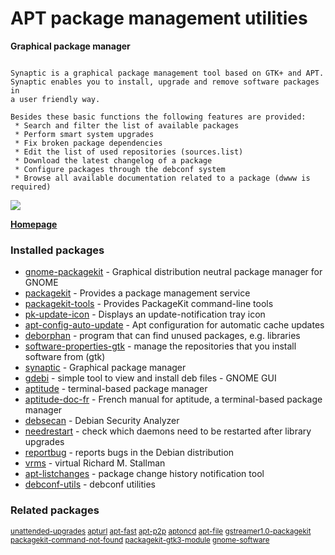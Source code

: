 # APT package management utilities

__Graphical package manager__

```

Synaptic is a graphical package management tool based on GTK+ and APT.
Synaptic enables you to install, upgrade and remove software packages in
a user friendly way.

Besides these basic functions the following features are provided:
 * Search and filter the list of available packages
 * Perform smart system upgrades
 * Fix broken package dependencies
 * Edit the list of used repositories (sources.list)
 * Download the latest changelog of a package
 * Configure packages through the debconf system
 * Browse all available documentation related to a package (dwww is required)

```

[![](https://screenshots.debian.net/thumbnail/synaptic/)](https://screenshots.debian.net/screenshot/synaptic/)



**[Homepage](http://www.nongnu.org/synaptic/)**

### Installed packages

* [gnome-packagekit](https://packages.debian.org/stretch/gnome-packagekit) - Graphical distribution neutral package manager for GNOME
* [packagekit](https://packages.debian.org/stretch/packagekit) - Provides a package management service
* [packagekit-tools](https://packages.debian.org/stretch/packagekit-tools) - Provides PackageKit command-line tools
* [pk-update-icon](https://packages.debian.org/stretch/pk-update-icon) - Displays an update-notification tray icon
* [apt-config-auto-update](https://packages.debian.org/stretch/apt-config-auto-update) - Apt configuration for automatic cache updates
* [deborphan](https://packages.debian.org/stretch/deborphan) - program that can find unused packages, e.g. libraries
* [software-properties-gtk](https://packages.debian.org/stretch/software-properties-gtk) - manage the repositories that you install software from (gtk)
* [synaptic](https://packages.debian.org/stretch/synaptic) - Graphical package manager
* [gdebi](https://packages.debian.org/stretch/gdebi) - simple tool to view and install deb files - GNOME GUI
* [aptitude](https://packages.debian.org/stretch/aptitude) - terminal-based package manager
* [aptitude-doc-fr](https://packages.debian.org/stretch/aptitude-doc-fr) - French manual for aptitude, a terminal-based package manager
* [debsecan](https://packages.debian.org/stretch/debsecan) - Debian Security Analyzer
* [needrestart](https://packages.debian.org/stretch/needrestart) - check which daemons need to be restarted after library upgrades
* [reportbug](https://packages.debian.org/stretch/reportbug) - reports bugs in the Debian distribution
* [vrms](https://packages.debian.org/stretch/vrms) - virtual Richard M. Stallman
* [apt-listchanges](https://packages.debian.org/stretch/apt-listchanges) - package change history notification tool
* [debconf-utils](https://packages.debian.org/stretch/debconf-utils) - debconf utilities

### Related packages

<sub> [unattended-upgrades](https://packages.debian.org/stretch/unattended-upgrades) [apturl](https://packages.debian.org/stretch/apturl) [apt-fast](https://packages.debian.org/stretch/apt-fast) [apt-p2p](https://packages.debian.org/stretch/apt-p2p) [aptoncd](https://packages.debian.org/stretch/aptoncd) [apt-file](https://packages.debian.org/stretch/apt-file) [gstreamer1.0-packagekit](https://packages.debian.org/stretch/gstreamer1.0-packagekit) [packagekit-command-not-found](https://packages.debian.org/stretch/packagekit-command-not-found) [packagekit-gtk3-module](https://packages.debian.org/stretch/packagekit-gtk3-module) [gnome-software](https://packages.debian.org/stretch/gnome-software)  </sub>
